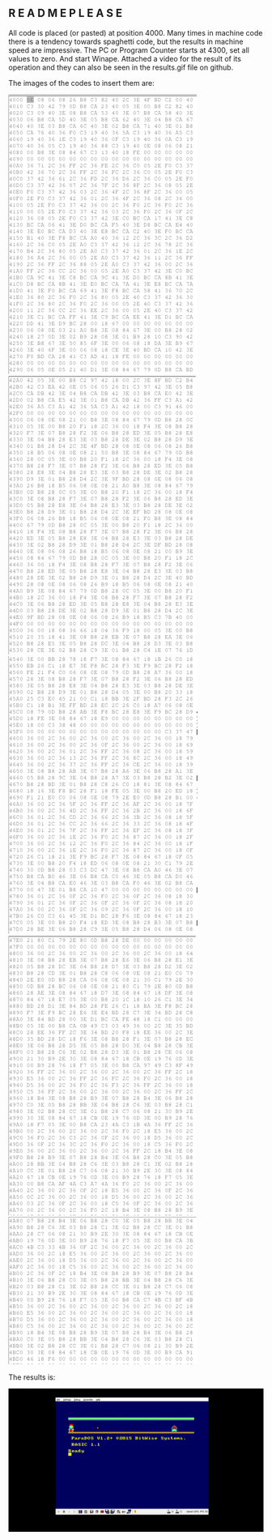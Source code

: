 ## R E A D M E         P L E A S E   

All code is placed (or pasted) at position 4000. Many times in machine code there is a tendency towards spaghetti code, but the results in machine speed are impressive. The PC or Program Counter starts at 4300, set all values to zero. And start Winape. Attached a video for the result of its operation and they can also be seen in the results.gif file on github.

The images of the codes to insert them are:

![](images/challenge34/cod1.png)
![](images/challenge34/cod2.png)
![](images/challenge34/cod3.png)
![](images/challenge34/cod4.png)
![](images/challenge34/cod5.png)

The results is:

![](images/challenge34/gifs/RESULTS.gif)
